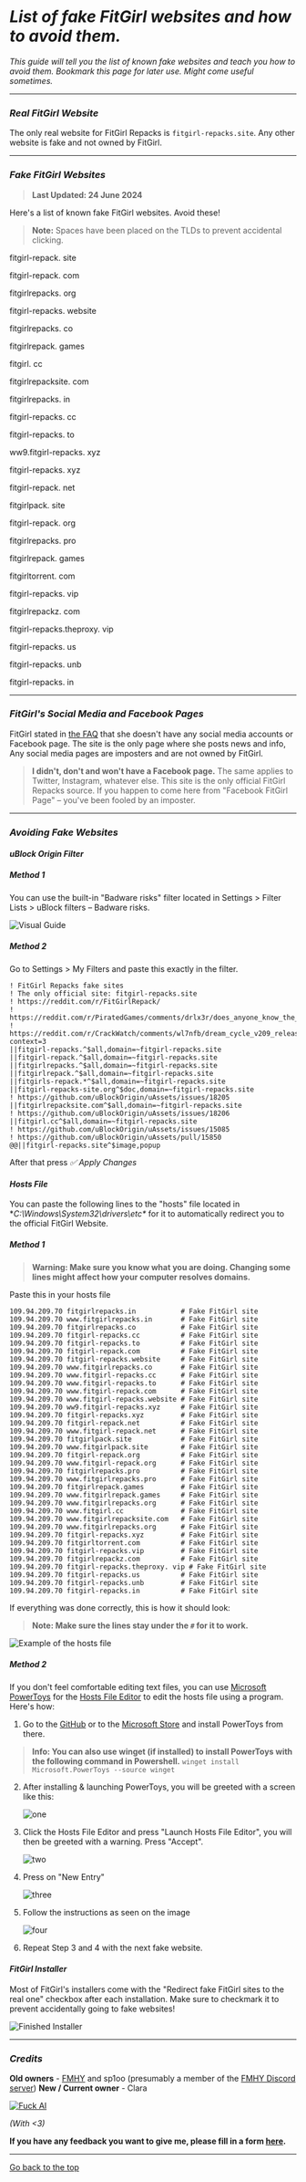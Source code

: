 # *List of fake FitGirl websites and how to avoid them.*

*This guide will tell you the list of known fake websites and teach you how to avoid them. Bookmark this page for later use. Might come useful sometimes.*

---

### *Real FitGirl Website*

The only real website for FitGirl Repacks is `fitgirl-repacks.site`. Any other website is fake and not owned by FitGirl.

---

### *Fake FitGirl Websites*

> **Last Updated: 24 June 2024**

Here's a list of known fake FitGirl websites. Avoid these!

> **Note:** Spaces have been placed on the TLDs to prevent accidental clicking.

fitgirl-repack. site

fitgirl-repack. com

fitgirlrepacks. org

fitgirl-repacks. website

fitgirlrepacks. co

fitgirlrepack. games

fitgirl. cc

fitgirlrepacksite. com

fitgirlrepacks. in

fitgirl-repacks. cc

fitgirl-repacks. to

ww9.fitgirl-repacks. xyz

fitgirl-repacks. xyz

fitgirl-repack. net

fitgirlpack. site

fitgirl-repack. org

fitgirlrepacks. pro

fitgirlrepack. games

fitgirltorrent. com

fitgirl-repacks. vip

fitgirlrepackz. com

fitgirl-repacks.theproxy. vip

fitgirl-repacks. us

fitgirl-repacks. unb

fitgirl-repacks. in


---

### *FitGirl's Social Media and Facebook Pages*

FitGirl stated in [the FAQ](https://fitgirl-repacks.site/faq) that she doesn't have any social media accounts or Facebook page. The site is the only page where she posts news and info, Any social media pages are imposters and are not owned by FitGirl.

> **I didn't, don't and won't have a Facebook page.** The same applies to Twitter, Instagram, whatever else. This site is the only official FitGirl Repacks source. If you happen to come here from "Facebook FitGirl Page" – you've been fooled by an imposter.

---

### *Avoiding Fake Websites*

#### *uBlock Origin Filter*

##### *Method 1*

You can use the built-in "Badware risks" filter located in Settings > Filter Lists > uBlock filters – Badware risks.

![Visual Guide](https://files.catbox.moe/xa2jg2.gif)

##### *Method 2*

Go to Settings > My Filters and paste this exactly in the filter.

```
! FitGirl Repacks fake sites
! The only official site: fitgirl-repacks.site
! https://reddit.com/r/FitGirlRepack/
! https://reddit.com/r/PiratedGames/comments/drlx3r/does_anyone_know_the_official_website_for_fitgirl/
! https://reddit.com/r/CrackWatch/comments/wl7nfb/dream_cycle_v209_release_fitgirl_repack_158_gb/?context=3
||fitgirl-repacks.^$all,domain=~fitgirl-repacks.site
||fitgirl-repack.^$all,domain=~fitgirl-repacks.site
||fitgirlrepacks.^$all,domain=~fitgirl-repacks.site
||fitgirlrepack.^$all,domain=~fitgirl-repacks.site
||fitgirls-repack.*^$all,domain=~fitgirl-repacks.site
||fitgirl-repacks-site.org^$doc,domain=~fitgirl-repacks.site
! https://github.com/uBlockOrigin/uAssets/issues/18205
||fitgirlrepacksite.com^$all,domain=~fitgirl-repacks.site
! https://github.com/uBlockOrigin/uAssets/issues/18206
||fitgirl.cc^$all,domain=~fitgirl-repacks.site
! https://github.com/uBlockOrigin/uAssets/issues/15085
! https://github.com/uBlockOrigin/uAssets/pull/15850
@@||fitgirl-repacks.site^$image,popup
```

After that press *✅ Apply Changes*

#### *Hosts File*
You can paste the following lines to the "hosts" file located in **C:\Windows\System32\drivers\etc\** for it to automatically redirect you to the official FitGirl Website.

##### *Method 1*

> **Warning: Make sure you know what you are doing. Changing some lines might affect how your computer resolves domains.**

Paste this in your hosts file
```
109.94.209.70 fitgirlrepacks.in           # Fake FitGirl site
109.94.209.70 www.fitgirlrepacks.in       # Fake FitGirl site
109.94.209.70 fitgirlrepacks.co           # Fake FitGirl site
109.94.209.70 fitgirl-repacks.cc          # Fake FitGirl site
109.94.209.70 fitgirl-repacks.to          # Fake FitGirl site
109.94.209.70 fitgirl-repack.com          # Fake FitGirl site
109.94.209.70 fitgirl-repacks.website     # Fake FitGirl site
109.94.209.70 www.fitgirlrepacks.co       # Fake FitGirl site
109.94.209.70 www.fitgirl-repacks.cc      # Fake FitGirl site
109.94.209.70 www.fitgirl-repacks.to      # Fake FitGirl site
109.94.209.70 www.fitgirl-repack.com      # Fake FitGirl site
109.94.209.70 www.fitgirl-repacks.website # Fake FitGirl site
109.94.209.70 ww9.fitgirl-repacks.xyz     # Fake FitGirl site
109.94.209.70 fitgirl-repacks.xyz         # Fake FitGirl site
109.94.209.70 fitgirl-repack.net          # Fake FitGirl site
109.94.209.70 www.fitgirl-repack.net      # Fake FitGirl site
109.94.209.70 fitgirlpack.site            # Fake FitGirl site
109.94.209.70 www.fitgirlpack.site        # Fake FitGirl site
109.94.209.70 fitgirl-repack.org          # Fake FitGirl site
109.94.209.70 www.fitgirl-repack.org      # Fake FitGirl site
109.94.209.70 fitgirlrepacks.pro          # Fake FitGirl site
109.94.209.70 www.fitgirlrepacks.pro      # Fake FitGirl site
109.94.209.70 fitgirlrepack.games         # Fake FitGirl site
109.94.209.70 www.fitgirlrepack.games     # Fake FitGirl site
109.94.209.70 www.fitgirlrepacks.org      # Fake FitGirl site
109.94.209.70 www.fitgirl.cc              # Fake FitGirl site
109.94.209.70 www.fitgirlrepacksite.com   # Fake FitGirl site
109.94.209.70 www.fitgirlrepacks.org      # Fake FitGirl site
109.94.209.70 fitgirl-repacks.xyz         # Fake FitGirl site
109.94.209.70 fitgirltorrent.com          # Fake FitGirl site
109.94.209.70 fitgirl-repacks.vip         # Fake FitGirl site
109.94.209.70 fitgirlrepackz.com          # Fake FitGirl site
109.94.209.70 fitgirl-repacks.theproxy. vip # Fake FitGirl site
109.94.209.70 fitgirl-repacks.us          # Fake FitGirl site
109.94.209.70 fitgirl-repacks.unb         # Fake FitGirl site
109.94.209.70 fitgirl-repacks.in          # Fake FitGirl site
```

If everything was done correctly, this is how it should look:

> **Note: Make sure the lines stay under the `#` for it to work.**

![Example of the hosts file](https://files.catbox.moe/hxznxr.png)

##### *Method 2*
If you don't feel comfortable editing text files, you can use [Microsoft PowerToys](https://learn.microsoft.com/en-us/windows/powertoys/install) for the [Hosts File Editor](https://learn.microsoft.com/en-us/windows/powertoys/hosts-file-editor) to edit the hosts file using a program. Here's how:

 1. Go to the [GitHub](https://github.com/microsoft/PowerToys/releases/latest) or to the [Microsoft Store](ms-windows-store://pdp/?productid=XP89DCGQ3K6VLD) and install PowerToys from there.

> **Info: You can also use winget (if installed) to install PowerToys with the following command in Powershell.**
> `winget install Microsoft.PowerToys --source winget`

 2. After installing & launching PowerToys, you will be greeted with a screen like this:

    ![one](https://files.catbox.moe/0044q5.png)

 3. Click the Hosts File Editor and press "Launch Hosts File Editor", you will then be greeted with a warning. Press "Accept".

    ![two](https://files.catbox.moe/6armfm.png)

 4. Press on "New Entry"

    ![three](https://files.catbox.moe/k9qvpn.png)

 5. Follow the instructions as seen on the image

    ![four](https://files.catbox.moe/7iz4r6.png)

6. Repeat Step 3 and 4 with the next fake website.

#### *FitGirl Installer*

Most of FitGirl's installers come with the "Redirect fake FitGirl sites to the real one" checkbox after each installation. Make sure to checkmark it to prevent accidentally going to fake websites!

![Finished Installer](https://files.catbox.moe/k38i26.png)

---

### *Credits*
**Old owners** - [FMHY](https://fmhy.net) and sp1oo (presumably a member of the [FMHY Discord server](https://github.com/fmhy/FMHY/wiki/FMHY-Discord))
**New / Current owner** - Clara

[![Fuck AI](https://files.catbox.moe/os5g6k.png)](https://notbyai.fyi)

*(With <3)*

**If you have any feedback you want to give me, please fill in a form [here](https://formulaer.com/f/aa502b70-f46d-4e81-98a2-bd6b2de24540).**

**************
[Go back to the top](#list-of-fake-fitgirl-websites-and-how-to-avoid-them)
